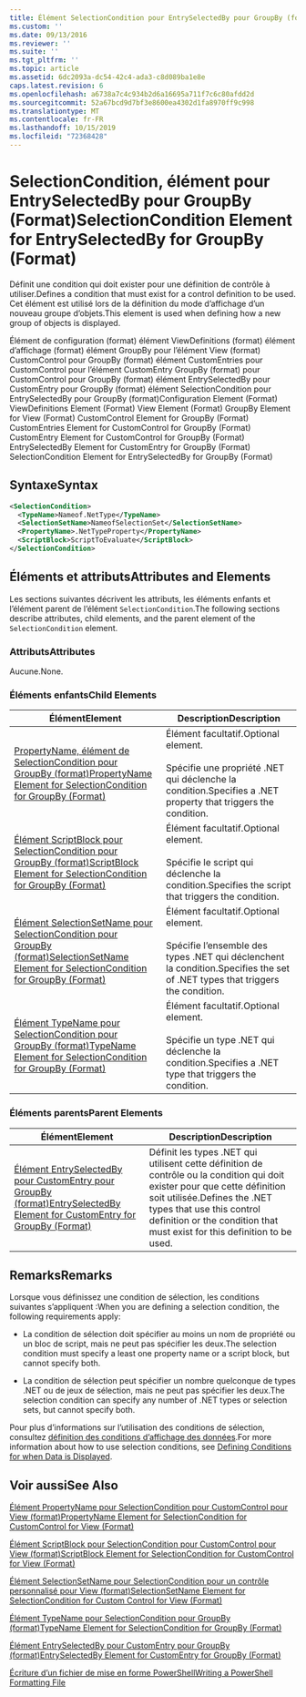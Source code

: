 ```yaml
---
title: Élément SelectionCondition pour EntrySelectedBy pour GroupBy (format) | Microsoft Docs
ms.custom: ''
ms.date: 09/13/2016
ms.reviewer: ''
ms.suite: ''
ms.tgt_pltfrm: ''
ms.topic: article
ms.assetid: 6dc2093a-dc54-42c4-ada3-c8d089ba1e8e
caps.latest.revision: 6
ms.openlocfilehash: a6738a7c4c934b2d6a16695a711f7c6c80afdd2d
ms.sourcegitcommit: 52a67bcd9d7bf3e8600ea4302d1fa8970ff9c998
ms.translationtype: MT
ms.contentlocale: fr-FR
ms.lasthandoff: 10/15/2019
ms.locfileid: "72368428"
---
```

# <a name="selectioncondition-element-for-entryselectedby-for-groupby-format"></a><span data-ttu-id="72b28-102">SelectionCondition, élément pour EntrySelectedBy pour GroupBy (Format)</span><span class="sxs-lookup"><span data-stu-id="72b28-102">SelectionCondition Element for EntrySelectedBy for GroupBy (Format)</span></span>

<span data-ttu-id="72b28-103">Définit une condition qui doit exister pour une définition de contrôle à utiliser.</span><span class="sxs-lookup"><span data-stu-id="72b28-103">Defines a condition that must exist for a control definition to be used.</span></span> <span data-ttu-id="72b28-104">Cet élément est utilisé lors de la définition du mode d’affichage d’un nouveau groupe d’objets.</span><span class="sxs-lookup"><span data-stu-id="72b28-104">This element is used when defining how a new group of objects is displayed.</span></span>

<span data-ttu-id="72b28-105">Élément de configuration (format) élément ViewDefinitions (format) élément d’affichage (format) élément GroupBy pour l’élément View (format) CustomControl pour GroupBy (format) élément CustomEntries pour CustomControl pour l’élément CustomEntry GroupBy (format) pour CustomControl pour GroupBy (format) élément EntrySelectedBy pour CustomEntry pour GroupBy (format) élément SelectionCondition pour EntrySelectedBy pour GroupBy (format)</span><span class="sxs-lookup"><span data-stu-id="72b28-105">Configuration Element (Format) ViewDefinitions Element (Format) View Element (Format) GroupBy Element for View (Format) CustomControl Element for GroupBy (Format) CustomEntries Element for CustomControl for GroupBy (Format) CustomEntry Element for CustomControl for GroupBy (Format) EntrySelectedBy Element for CustomEntry for GroupBy (Format) SelectionCondition Element for EntrySelectedBy for GroupBy (Format)</span></span>

## <a name="syntax"></a><span data-ttu-id="72b28-106">Syntaxe</span><span class="sxs-lookup"><span data-stu-id="72b28-106">Syntax</span></span>

```xml
<SelectionCondition>
  <TypeName>Nameof.NetType</TypeName>
  <SelectionSetName>NameofSelectionSet</SelectionSetName>
  <PropertyName>.NetTypeProperty</PropertyName>
  <ScriptBlock>ScriptToEvaluate</ScriptBlock>
</SelectionCondition>
```

## <a name="attributes-and-elements"></a><span data-ttu-id="72b28-107">Éléments et attributs</span><span class="sxs-lookup"><span data-stu-id="72b28-107">Attributes and Elements</span></span>

<span data-ttu-id="72b28-108">Les sections suivantes décrivent les attributs, les éléments enfants et l’élément parent de l’élément `SelectionCondition`.</span><span class="sxs-lookup"><span data-stu-id="72b28-108">The following sections describe attributes, child elements, and the parent element of the `SelectionCondition` element.</span></span>

### <a name="attributes"></a><span data-ttu-id="72b28-109">Attributs</span><span class="sxs-lookup"><span data-stu-id="72b28-109">Attributes</span></span>

<span data-ttu-id="72b28-110">Aucune.</span><span class="sxs-lookup"><span data-stu-id="72b28-110">None.</span></span>

### <a name="child-elements"></a><span data-ttu-id="72b28-111">Éléments enfants</span><span class="sxs-lookup"><span data-stu-id="72b28-111">Child Elements</span></span>

|<span data-ttu-id="72b28-112">Élément</span><span class="sxs-lookup"><span data-stu-id="72b28-112">Element</span></span>|<span data-ttu-id="72b28-113">Description</span><span class="sxs-lookup"><span data-stu-id="72b28-113">Description</span></span>|
|-------------|-----------------|
|[<span data-ttu-id="72b28-114">PropertyName, élément de SelectionCondition pour GroupBy (format)</span><span class="sxs-lookup"><span data-stu-id="72b28-114">PropertyName Element for SelectionCondition for GroupBy (Format)</span></span>](./propertyname-element-for-selectioncondition-for-groupby-format.md)|<span data-ttu-id="72b28-115">Élément facultatif.</span><span class="sxs-lookup"><span data-stu-id="72b28-115">Optional element.</span></span><br /><br /> <span data-ttu-id="72b28-116">Spécifie une propriété .NET qui déclenche la condition.</span><span class="sxs-lookup"><span data-stu-id="72b28-116">Specifies a .NET property that triggers the condition.</span></span>|
|[<span data-ttu-id="72b28-117">Élément ScriptBlock pour SelectionCondition pour GroupBy (format)</span><span class="sxs-lookup"><span data-stu-id="72b28-117">ScriptBlock Element for SelectionCondition for GroupBy (Format)</span></span>](./scriptblock-element-for-selectioncondition-for-entryselectedby-for-groupby-format.md)|<span data-ttu-id="72b28-118">Élément facultatif.</span><span class="sxs-lookup"><span data-stu-id="72b28-118">Optional element.</span></span><br /><br /> <span data-ttu-id="72b28-119">Spécifie le script qui déclenche la condition.</span><span class="sxs-lookup"><span data-stu-id="72b28-119">Specifies the script that triggers the condition.</span></span>|
|[<span data-ttu-id="72b28-120">Élément SelectionSetName pour SelectionCondition pour GroupBy (format)</span><span class="sxs-lookup"><span data-stu-id="72b28-120">SelectionSetName Element for SelectionCondition for GroupBy (Format)</span></span>](./selectionsetname-element-for-selectioncondition-for-groupby-format.md)|<span data-ttu-id="72b28-121">Élément facultatif.</span><span class="sxs-lookup"><span data-stu-id="72b28-121">Optional element.</span></span><br /><br /> <span data-ttu-id="72b28-122">Spécifie l’ensemble des types .NET qui déclenchent la condition.</span><span class="sxs-lookup"><span data-stu-id="72b28-122">Specifies the set of .NET types that triggers the condition.</span></span>|
|[<span data-ttu-id="72b28-123">Élément TypeName pour SelectionCondition pour GroupBy (format)</span><span class="sxs-lookup"><span data-stu-id="72b28-123">TypeName Element for SelectionCondition for GroupBy  (Format)</span></span>](./typename-element-for-selectioncondition-for-groupby-format.md)|<span data-ttu-id="72b28-124">Élément facultatif.</span><span class="sxs-lookup"><span data-stu-id="72b28-124">Optional element.</span></span><br /><br /> <span data-ttu-id="72b28-125">Spécifie un type .NET qui déclenche la condition.</span><span class="sxs-lookup"><span data-stu-id="72b28-125">Specifies a .NET type that triggers the condition.</span></span>|

### <a name="parent-elements"></a><span data-ttu-id="72b28-126">Éléments parents</span><span class="sxs-lookup"><span data-stu-id="72b28-126">Parent Elements</span></span>

|<span data-ttu-id="72b28-127">Élément</span><span class="sxs-lookup"><span data-stu-id="72b28-127">Element</span></span>|<span data-ttu-id="72b28-128">Description</span><span class="sxs-lookup"><span data-stu-id="72b28-128">Description</span></span>|
|-------------|-----------------|
|[<span data-ttu-id="72b28-129">Élément EntrySelectedBy pour CustomEntry pour GroupBy (format)</span><span class="sxs-lookup"><span data-stu-id="72b28-129">EntrySelectedBy Element for CustomEntry for GroupBy (Format)</span></span>](./entryselectedby-element-for-customentry-for-groupby-format.md)|<span data-ttu-id="72b28-130">Définit les types .NET qui utilisent cette définition de contrôle ou la condition qui doit exister pour que cette définition soit utilisée.</span><span class="sxs-lookup"><span data-stu-id="72b28-130">Defines the .NET types that use this control definition or the condition that must exist for this definition to be used.</span></span>|

## <a name="remarks"></a><span data-ttu-id="72b28-131">Remarks</span><span class="sxs-lookup"><span data-stu-id="72b28-131">Remarks</span></span>

<span data-ttu-id="72b28-132">Lorsque vous définissez une condition de sélection, les conditions suivantes s’appliquent :</span><span class="sxs-lookup"><span data-stu-id="72b28-132">When you are defining a selection condition, the following requirements apply:</span></span>

- <span data-ttu-id="72b28-133">La condition de sélection doit spécifier au moins un nom de propriété ou un bloc de script, mais ne peut pas spécifier les deux.</span><span class="sxs-lookup"><span data-stu-id="72b28-133">The selection condition must specify a least one property name or a script block, but cannot specify both.</span></span>

- <span data-ttu-id="72b28-134">La condition de sélection peut spécifier un nombre quelconque de types .NET ou de jeux de sélection, mais ne peut pas spécifier les deux.</span><span class="sxs-lookup"><span data-stu-id="72b28-134">The selection condition can specify any number of .NET types or selection sets, but cannot specify both.</span></span>

<span data-ttu-id="72b28-135">Pour plus d’informations sur l’utilisation des conditions de sélection, consultez [définition des conditions d’affichage des données](./defining-conditions-for-displaying-data.md).</span><span class="sxs-lookup"><span data-stu-id="72b28-135">For more information about how to use selection conditions, see [Defining Conditions for when Data is Displayed](./defining-conditions-for-displaying-data.md).</span></span>

## <a name="see-also"></a><span data-ttu-id="72b28-136">Voir aussi</span><span class="sxs-lookup"><span data-stu-id="72b28-136">See Also</span></span>

[<span data-ttu-id="72b28-137">Élément PropertyName pour SelectionCondition pour CustomControl pour View (format)</span><span class="sxs-lookup"><span data-stu-id="72b28-137">PropertyName Element for SelectionCondition for CustomControl for View (Format)</span></span>](./propertyname-element-for-selectioncondition-for-customcontrol-for-view-format.md)

[<span data-ttu-id="72b28-138">Élément ScriptBlock pour SelectionCondition pour CustomControl pour View (format)</span><span class="sxs-lookup"><span data-stu-id="72b28-138">ScriptBlock Element for SelectionCondition for CustomControl for View (Format)</span></span>](./scriptblock-element-for-selectioncondition-for-customcontrol-for-view-format.md)

[<span data-ttu-id="72b28-139">Élément SelectionSetName pour SelectionCondition pour un contrôle personnalisé pour View (format)</span><span class="sxs-lookup"><span data-stu-id="72b28-139">SelectionSetName Element for SelectionCondition for Custom Control for View (Format)</span></span>](./selectionsetname-element-for-selectioncondition-for-customcontrol-for-view-format.md)

[<span data-ttu-id="72b28-140">Élément TypeName pour SelectionCondition pour GroupBy (format)</span><span class="sxs-lookup"><span data-stu-id="72b28-140">TypeName Element for SelectionCondition for GroupBy  (Format)</span></span>](./typename-element-for-selectioncondition-for-groupby-format.md)

[<span data-ttu-id="72b28-141">Élément EntrySelectedBy pour CustomEntry pour GroupBy (format)</span><span class="sxs-lookup"><span data-stu-id="72b28-141">EntrySelectedBy Element for CustomEntry for GroupBy (Format)</span></span>](./entryselectedby-element-for-customentry-for-groupby-format.md)

[<span data-ttu-id="72b28-142">Écriture d’un fichier de mise en forme PowerShell</span><span class="sxs-lookup"><span data-stu-id="72b28-142">Writing a PowerShell Formatting File</span></span>](./writing-a-powershell-formatting-file.md)
